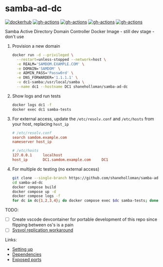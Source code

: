 # samba-ad-dc

[![dockerhub](https://img.shields.io/docker/v/shaneholloman/samba-ad-dc)](https://hub.docker.com/r/shaneholloman/samba-ad-dc)
[![gh-actions](https://github.com/shaneholloman/samba-ad-dc/actions/workflows/almalinux-image.yml/badge.svg)](https://github.com/shaneholloman/samba-ad-dc/actions/workflows/almalinux-image.yml)
[![gh-actions](https://github.com/shaneholloman/samba-ad-dc/actions/workflows/rockylinux-image.yml/badge.svg)](https://github.com/shaneholloman/samba-ad-dc/actions/workflows/rockylinux-image.yml)
[![gh-actions](https://github.com/shaneholloman/samba-ad-dc/actions/workflows/debian-image.yml/badge.svg)](https://github.com/shaneholloman/samba-ad-dc/actions/workflows/debian-image.yml)
[![gh-actions](https://github.com/shaneholloman/samba-ad-dc/actions/workflows/ubuntu-image.yml/badge.svg)](https://github.com/shaneholloman/samba-ad-dc/actions/workflows/ubuntu-image.yml)

Samba Active Directory Domain Controller Docker Image - still dev stage - don't use

1. Provision a new domain

    ```sh
    docker run -d --privileged \
      --restart=unless-stopped --network=host \
      -e REALM='SAMDOM.EXAMPLE.COM' \
      -e DOMAIN='SAMDOM' \
      -e ADMIN_PASS='Passw0rd' \
      -e DNS_FORWARDER='1.1.1.1' \
      -v dc1-samba:/usr/local/samba \
      --name dc1 --hostname DC1 shaneholloman/samba-ad-dc
    ```

2. Show logs and run tests

    ```sh
    docker logs dc1 -f
    docker exec dc1 samba-tests
    ```

3. For external access, update the `/etc/resolv.conf` and `/etc/hosts` from your host, replacing `host_ip`

    ```ini
    # /etc/resolv.conf
    search samdom.example.com
    nameserver host_ip

    # /etc/hosts
    127.0.0.1     localhost
    host_ip       DC1.samdom.example.com     DC1
    ```

4. For multiple dc testing (no external access)

    ```sh
    git clone --single-branch https://github.com/shaneholloman/samba-ad-dc
    cd samba-ad-dc
    docker compose build
    docker compose up -d
    docker compose logs -f
    for dc in dc{1,2,3,4}; do docker compose exec $dc samba-tests; done
    ```

TODO:

- [ ] Create vscode devcontainer for portable development of this repo since flipping between os's is a pain
- [ ] [Sysvol replication workaround](https://wiki.samba.org/index.php/Rsync_based_SysVol_replication_workaround)

Links:

- [Setting up](https://wiki.samba.org/index.php/Setting_up_Samba_as_an_Active_Directory_Domain_Controller)
- [Dependencies](https://wiki.samba.org/index.php/Package_Dependencies_Required_to_Build_Samba)
- [Exposed ports](https://wiki.samba.org/index.php/Samba_AD_DC_Port_Usage)
